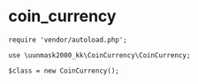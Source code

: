 # coin_currency

```text
require 'vendor/autoload.php';

use \uunmask2000_kk\CoinCurrency\CoinCurrency;

$class = new CoinCurrency();

```
